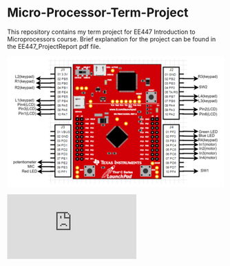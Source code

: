 # Micro-Processor-Term-Project

This repository contains my term project for EE447 Introduction to Microprocessors course. 
Brief explanation for the project can be found in the EE447_ProjectReport pdf file.


![Pin Assignments](https://github.com/celik02/Micro-Processor-Term-Project/blob/main/PinAssignments.png?raw=true)


<embed src="https://github.com/celik02/Micro-Processor-Term-Project/blob/main/EE447_ProjectReport.pdf" type="application/pdf">
